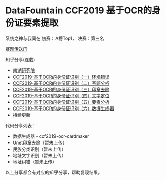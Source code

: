 # DataFountain CCF2019 基于OCR的身份证要素提取
系统之神与我同在 初赛：A榜Top1， 决赛：第三名

[赛题传送门](https://www.datafountain.cn/competitions/346)

知乎分享(连载)
- [南湖研究院](https://zhuanlan.zhihu.com/c_1173652984163610624)
- [CCF2019-基于OCR的身份证识别（一）环境错误](https://zhuanlan.zhihu.com/p/94593701
)
- [CCF2019-基于OCR的身份证识别（二）赛题分析](https://zhuanlan.zhihu.com/p/94655168)
- [CCF2019-基于OCR的身份证识别（三）印章去除](https://zhuanlan.zhihu.com/p/97653046)
- [CCF2019-基于OCR的身份证识别（四）文字定位](https://zhuanlan.zhihu.com/p/97911341)
- [CCF2019-基于OCR的身份证识别（五）要素分析](https://zhuanlan.zhihu.com/p/97980343)
- [CCF2019-基于OCR的身份证识别（六）数据生成器](https://zhuanlan.zhihu.com/p/99370607)
- 持续更新

代码分享列表：

- 数据生成器 - ccf2019-ocr-cardmaker
- Unet印章去除（暂未上传）
- 民族分类识别（暂未上传）
- 地址文字识别（暂未上传）
- 地址纠错（暂未上传）

以上分享都会有对应的知乎分享，帮助复现结果。
